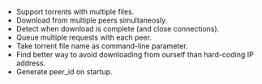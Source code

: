 * Support torrents with multiple files.
* Download from multiple peers simultaneosly.
* Detect when download is complete (and close connections).
* Queue multiple requests with each peer.
* Take torrent file name as command-line parameter.
* Find better way to avoid downloading from ourself than hard-coding IP address.
* Generate peer_id on startup.
